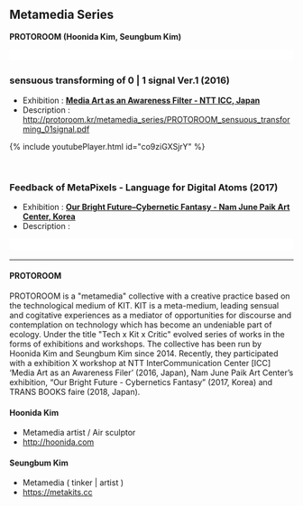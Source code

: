 ## Metamedia Series
**PROTOROOM (Hoonida Kim, Seungbum Kim)**



![](/images/spacer50.png)

### sensuous transforming of 0 | 1 signal Ver.1 (2016)
 * Exhibition : **[Media Art as an Awareness Filter - NTT ICC, Japan](http://www.ntticc.or.jp/en/exhibitions/2016/icc-kids-program-2016-media-art-as-an-awareness-filter/)**
 * Description : <http://protoroom.kr/metamedia_series/PROTOROOM_sensuous_transforming_01signal.pdf>

{% include youtubePlayer.html id="co9ziGXSjrY" %}

&nbsp;&nbsp;
&nbsp;&nbsp;

### Feedback of MetaPixels - Language for Digital Atoms (2017)
 * Exhibition : **[Our Bright Future–Cybernetic Fantasy - Nam June Paik Art Center, Korea](https://njpac-en.ggcf.kr/archives/exhibit/cybernetic-fantasy?term=10)**
 * Description :



![](/images/spacer50.png)

----
#### PROTOROOM

PROTOROOM is a "metamedia" collective with a creative practice based on the technological medium of KIT. KIT is a meta-medium, leading sensual and cogitative experiences as a mediator of opportunities for discourse and contemplation on technology which has become an undeniable part of ecology. Under the title "Tech x Kit x Critic" evolved series of works in the forms of exhibitions and workshops. The collective has been run by Hoonida Kim and Seungbum Kim since 2014. Recently, they participated with a exhibition X workshop at NTT InterCommunication Center [ICC] ‘Media Art as an Awareness Filer’ (2016, Japan), Nam June Paik Art Center’s exhibition, “Our Bright Future - Cybernetics Fantasy” (2017, Korea) and TRANS BOOKS faire (2018, Japan).

#### Hoonida Kim
 * Metamedia artist / Air sculptor
 * <http://hoonida.com>

#### Seungbum Kim
 * Metamedia ( tinker \| artist )
 * <https://metakits.cc>
